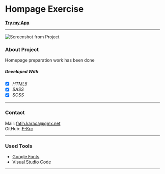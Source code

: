 # Hompage Exercise


**[Try my App](https://github.com/F-Krc/Homepage-task1)**

---

![Screenshot from Project](./img/homepage.png)



### About Project

Homepage preparation work has been done

##### Developed With

- [x] _HTML5_
- [x] _SASS_
- [x] _SCSS_

---

### Contact

Mail: <fatih.karaca@gmx.net><br>
GitHub: [F-Krc](https://github.com/F-Krc)<br>


---

### Used Tools

- [Google Fonts](https://fonts.google.com/)
- [Visual Studio Code](https://code.visualstudio.com/)

---

